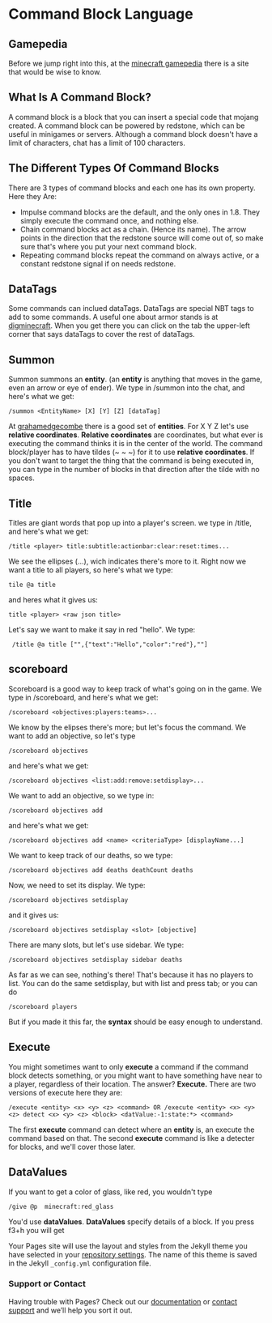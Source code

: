 # Command Block Language

## Gamepedia
Before we jump right into this, at the [minecraft gamepedia](https://minecraft.gamepedia.com/Command_Block) there is a site that would be wise to know.

## What Is A Command Block?
A command block is a block that you can insert a special code that mojang created. A command block can be powered by redstone, which can be useful in minigames or servers. Although a command block doesn't have a limit of characters, chat has a limit of 100 characters.

## The Different Types Of Command Blocks
There are 3 types of command blocks and each one has its own property. Here they Are:
- Impulse command blocks are the default, and the only ones in 1.8. They simply execute the command once, and nothing else.
- Chain command blocks act as a chain. (Hence its name). The arrow points in the direction that the redstone source will    come out of, so make sure that's where you put your next command block.
- Repeating command blocks repeat the command on always active, or a constant redstone signal if on needs redstone.

## DataTags
Some commands can inclued dataTags. DataTags are special NBT tags to add to some commands. A useful one about armor stands is at [digminecraft](https://www.digminecraft.com/data_tags/armor_stand.php). When you get there you can click on the tab the upper-left corner that says dataTags to cover the rest of dataTags.

## Summon
Summon summons an **entity**. (an **entity** is anything that moves in the game, even an arrow or eye of ender). We type in /summon into the chat, and here's what we get:

```
/summon <EntityName> [X] [Y] [Z] [dataTag]
```
At [grahamedgecombe](https://minecraft-ids.grahamedgecombe.com/entities) there is a good set of **entities**.
For X Y Z let's use **relative coordinates**. **Relative coordinates** are coordinates, but what ever is executing the command thinks it is in the center of the world. The command block/player has to have tildes (~ ~ ~) for it to use **relative coordinates**. If you don't want to target the thing that the command is being executed in, you can type in the number of blocks in that direction after the tilde with no spaces.

## Title
Titles are giant words that pop up into a player's screen. we type in /title, and here's what we get:
```
/title <player> title:subtitle:actionbar:clear:reset:times...
```
We see the ellipses (...), wich indicates there's more to it. Right now we want a title to all players, so here's what we type:
```
tile @a title
```
and heres what it gives us:

```
title <player> <raw json title>
```

Let's say we want to make it say in red "hello". We type:

```
 /title @a title ["",{"text":"Hello","color":"red"},""]
```

## scoreboard

Scoreboard is a good way to keep track of what's going on  in the game. We type in /scoreboard, and here's what we get:

```
/scoreboard <objectives:players:teams>...
```

We know by the elipses there's more; but let's focus the command. We want to add an objective, so let's type

```
/scoreboard objectives
```

and here's what we get:

```
/scoreboard objectives <list:add:remove:setdisplay>...
```

We want to add an objective, so we type in:

```
/scoreboard objectives add
```

and here's what we get:

```
/scoreboard objectives add <name> <criteriaType> [displayName...]

```

We want to keep track of our deaths, so we type:

```
/scoreboard objectives add deaths deathCount deaths
```

Now, we need to set its display. We type:

```
/scoreboard objectives setdisplay
```

and it gives us:

```
/scoreboard objectives setdisplay <slot> [objective]
```

There are many slots, but let's use sidebar. We type:

```
/scoreboard objectives setdisplay sidebar deaths
```

As far as we can see, nothing's there! That's because it has no players to list. You can do the same setdisplay, but with list and press tab; or you can do

```
/scoreboard players
```

But if you made it this far, the **syntax** should be easy enough to understand.

## Execute
You might sometimes want to only **execute** a command if the command block detects something, or you might want to have something have near to a player, regardless of their location. The answer? **Execute.** There are two versions of execute here they are:

```
/execute <entity> <x> <y> <z> <command> OR /execute <entity> <x> <y> <z> detect <x> <y> <z> <block> <datValue:-1:state:*> <command>
```

The first **execute** command can detect where an **entity** is, an execute the command based on that. The second **execute** command is like a detecter for blocks, and we'll cover those later.

## DataValues
If you want to get a color of glass, like red, you wouldn't type

```
/give @p  minecraft:red_glass
```

You'd use **dataValues**. **DataValues** specify details of a block. If you press f3+h you will get

Your Pages site will use the layout and styles from the Jekyll theme you have selected in your [repository settings](https://github.com/dragon6810/dragon6810.github.io/settings). The name of this theme is saved in the Jekyll `_config.yml` configuration file.

### Support or Contact

Having trouble with Pages? Check out our [documentation](https://help.github.com/categories/github-pages-basics/) or [contact support](https://github.com/contact) and we’ll help you sort it out.
